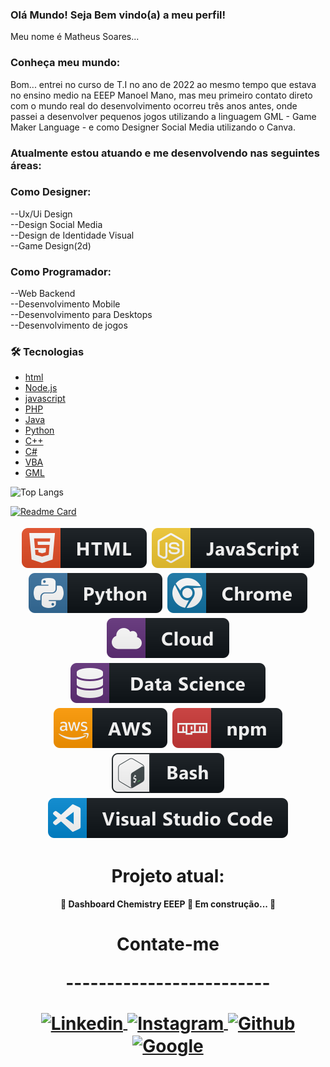 ### Olá Mundo! Seja Bem vindo(a) a meu perfil!

Meu nome é  Matheus Soares...

### Conheça meu mundo:
Bom... entrei no curso de T.I no ano de 2022 ao mesmo tempo que estava no ensino medio na EEEP Manoel Mano, mas meu primeiro contato direto com o mundo real do desenvolvimento ocorreu três anos antes, onde passei a desenvolver pequenos jogos utilizando a linguagem GML - Game Maker Language - e como Designer Social Media utilizando o Canva.

### Atualmente estou atuando e me desenvolvendo nas seguintes áreas:
### Como Designer:

--Ux/Ui Design <br>
--Design Social Media <br>
--Design de Identidade Visual <br>
--Game Design(2d) <br>

### Como Programador:

--Web Backend <br>
--Desenvolvimento Mobile <br>
--Desenvolvimento para Desktops <br>
--Desenvolvimento de jogos <br>

### 🛠 Tecnologias

- [html](https://developer.mozilla.org/pt-BR/docs/Web/HTML)
- [Node.js](https://nodejs.org/en/)
- [javascript](https://developer.mozilla.org/pt-BR/docs/Web/JavaScript)
- [PHP](https://www.php.net/)
- [Java](https://www.java.com/pt-BR/)
- [Python](https://www.python.org/)
- [C++](https://learn.microsoft.com/pt-br/cpp/cpp/?view=msvc-170)
- [C#](https://learn.microsoft.com/pt-br/dotnet/csharp/)
- [VBA](https://learn.microsoft.com/en-us/office/vba/api/overview/)
- [GML](https://manual-br.yoyogames.com/)

![Top Langs](https://github-readme-stats.vercel.app/api/top-langs/?username=matheussoares1&layout=compact)

[![Readme Card](https://github-readme-stats.vercel.app/api/pin/?username=matheussoares1&repo=gitlabhq)](https://github.com/anuraghazra/github-readme-stats)

<p align="center">
 <img src="https://raw.githubusercontent.com/8bithemant/8bithemant/master/svg/dev/languages/html.svg" alt="Twitter" style="vertical-align:top; margin:4px"><img src="https://raw.githubusercontent.com/8bithemant/8bithemant/master/svg/dev/languages/js.svg" alt="Twitter" style="vertical-align:top; margin:4px"><img src="https://raw.githubusercontent.com/8bithemant/8bithemant/master/svg/dev/languages/python.svg" alt="Twitter" style="vertical-align:top; margin:4px"><img src="https://raw.githubusercontent.com/8bithemant/8bithemant/master/svg/dev/misc/chrome.svg" alt="Twitter" style="vertical-align:top; margin:4px"><img src="https://raw.githubusercontent.com/8bithemant/8bithemant/master/svg/dev/misc/cloud.svg" alt="Twitter" style="vertical-align:top; margin:4px"><img src="https://raw.githubusercontent.com/8bithemant/8bithemant/master/svg/dev/misc/datascience.svg" alt="Twitter" style="vertical-align:top; margin:4px"><img src="https://raw.githubusercontent.com/8bithemant/8bithemant/master/svg/dev/services/aws.svg" alt="Twitter" style="vertical-align:top; margin:4px"><img src="https://raw.githubusercontent.com/8bithemant/8bithemant/master/svg/dev/services/npm.svg" alt="Twitter" style="vertical-align:top; margin:4px"><img src="https://raw.githubusercontent.com/8bithemant/8bithemant/master/svg/dev/tools/bash.svg" alt="Twitter" style="vertical-align:top; margin:4px"><img src="https://raw.githubusercontent.com/8bithemant/8bithemant/master/svg/dev/tools/visualstudio_code.svg" alt="Twitter" style="vertical-align:top; margin:4px">

</p>

<h1 align="center">Projeto atual: </h1>

<h4 align="center"> 
	🚧  Dashboard Chemistry EEEP 🚀 Em construção...  🚧
</h4>


<h1 align="center"> Contate-me </h1:>

<br>
<p>-------------------------</p>

<div align="center">

<a href="https://www.linkedin.com/in/matheus-soares-690649269/">
  <img align="center" alt="Linkedin" width="22px" src="https://cdn.jsdelivr.net/npm/simple-icons@v3/icons/linkedin.svg" />
</a>

<a href="https://www.instagram.com/matheus_soares7648/">
  <img align="center" alt="Instagram" width="22px" src="https://cdn.jsdelivr.net/npm/simple-icons@v3/icons/instagram.svg" />
</a>
<a href="https://github.com/matheussoares1/">
  <img align="center" alt="Github" width="22px" src="https://cdn.jsdelivr.net/npm/simple-icons@v3/icons/github.svg" />
</a>

<a href="https://www.codechef.com/users/hemant_x">

</div>
  <img align="center" alt="Google" width="22px" src="https://cdn.jsdelivr.net/npm/simple-icons@v3/icons/google.svg" />
</a>

